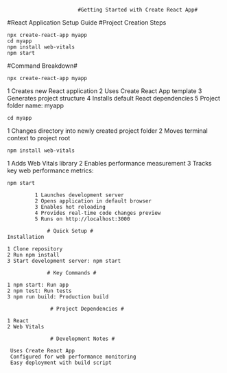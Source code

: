                            #Getting Started with Create React App#

   #React Application Setup Guide
   #Project Creation Steps


    npx create-react-app myapp
    cd myapp
    npm install web-vitals
    npm start
    
   #Command Breakdown#
   
    npx create-react-app myapp

 1 Creates new React application
 2 Uses Create React App template
 3 Generates project structure
 4 Installs default React dependencies
 5 Project folder name: myapp

    cd myapp

 1 Changes directory into newly created project folder
 2 Moves terminal context to project root

    npm install web-vitals

 1 Adds Web Vitals library
 2 Enables performance measurement
 3 Tracks key web performance metrics:

    npm start
    
             1 Launches development server
             2 Opens application in default browser
             3 Enables hot reloading
             4 Provides real-time code changes preview
             5 Runs on http://localhost:3000

                 # Quick Setup #
    Installation

    1 Clone repository
    2 Run npm install
    3 Start development server: npm start

                 # Key Commands #

    1 npm start: Run app
    2 npm test: Run tests
    3 npm run build: Production build

                  # Project Dependencies #

    1 React
    2 Web Vitals
 
                  # Development Notes #

     Uses Create React App
     Configured for web performance monitoring
     Easy deployment with build script










